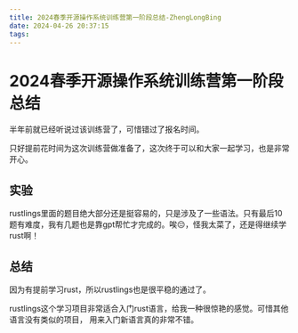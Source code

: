 ```yaml
---
title: 2024春季开源操作系统训练营第一阶段总结-ZhengLongBing
date: 2024-04-26 20:37:15
tags:
---
```


# 2024春季开源操作系统训练营第一阶段总结

半年前就已经听说过该训练营了，可惜错过了报名时间。

只好提前花时间为这次训练营做准备了，这次终于可以和大家一起学习，也是非常开心。

## 实验

rustlings里面的题目绝大部分还是挺容易的，只是涉及了一些语法。只有最后10题有难度，我有几题也是靠gpt帮忙才完成的。唉😔，怪我太菜了，还是得继续学rust啊！

## 总结

因为有提前学习rust，所以rustlings也是很平稳的通过了。

rustlings这个学习项目非常适合入门rust语言，给我一种很惊艳的感觉。可惜其他语言没有类似的项目， 用来入门新语言真的非常不错。

